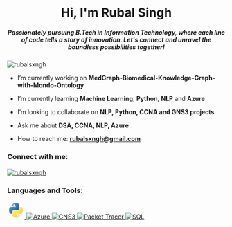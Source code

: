 <h1 align="center">Hi, I'm Rubal Singh</h1>
<h5 align="center">Passionately pursuing B.Tech in Information Technology, where each line of code tells a story of innovation. Let's connect and unravel the boundless possibilities together!</h5>
<p align="left"> <img src="https://komarev.com/ghpvc/?username=rubalsxngh&label=Profile%20views&color=0e75b6&style=flat" alt="rubalsxngh" /> </p>

- I’m currently working on **MedGraph-Biomedical-Knowledge-Graph-with-Mondo-Ontology**

- I’m currently learning **Machine Learning**, **Python**, **NLP** and **Azure**

- I’m looking to collaborate on **NLP, Python, CCNA and GNS3 projects**

- Ask me about **DSA, CCNA, NLP, Azure**

- How to reach me: **rubalsxngh@gmail.com**

<h3 align="left">Connect with me:</h3>
<p align="left">
<a href="https://linkedin.com/in/rubalsxngh" target="_blank"><img align="center" src="https://raw.githubusercontent.com/rahuldkjain/github-profile-readme-generator/master/src/images/icons/Social/linked-in-alt.svg" alt="rubalsxngh" height="30" width="40" /></a>
</p>

<h3 align="left">Languages and Tools:</h3>
<p align="left"> 
<!-- Python -->
<a href="https://www.python.org" target="_blank" rel="noreferrer">
  <img src="https://raw.githubusercontent.com/devicons/devicon/master/icons/python/python-original.svg" alt="python" width="40" height="40"/>
</a>

<!-- Microsoft Azure -->
<a href="https://azure.microsoft.com" target="_blank" rel="noreferrer">
  <img src="azure_icon_url" alt="Azure" width="40" height="40"/>
</a>

<!-- GNS3 -->
<a href="https://www.gns3.com" target="_blank" rel="noreferrer">
  <img src="gns3_icon_url" alt="GNS3" width="40" height="40"/>
</a>

<!-- Cisco Packet Tracer -->
<a href="https://www.netacad.com/courses/packet-tracer" target="_blank" rel="noreferrer">
  <img src="packet_tracer_icon_url" alt="Packet Tracer" width="40" height="40"/>
</a>

<!-- SQL -->
<a href="sql_documentation_url" target="_blank" rel="noreferrer">
  <img src="sql_icon_url" alt="SQL" width="40" height="40"/>
</a>

</p>
